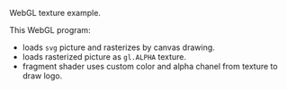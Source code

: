 WebGL texture example.

This WebGL program:
- loads `svg` picture and rasterizes by canvas drawing.
- loads rasterized picture as `gl.ALPHA` texture.
- fragment shader uses custom color and alpha chanel from texture to draw logo.
